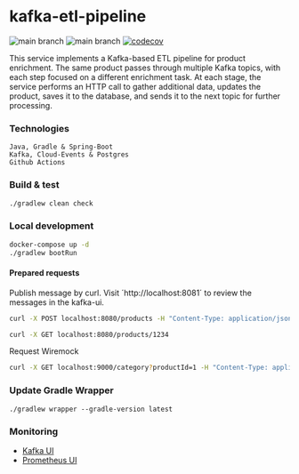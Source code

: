 # kafka-etl-pipeline

![main branch](https://github.com/OskarWestmeijer/kafka-messaging/actions/workflows/main-build-test-release.yml/badge.svg)
![main branch](https://github.com/OskarWestmeijer/kafka-messaging/actions/workflows/nightly-build.yml/badge.svg)
[![codecov](https://codecov.io/github/OskarWestmeijer/kafka-messaging/branch/main/graph/badge.svg?token=CA6XMRS0WS)](https://codecov.io/github/OskarWestmeijer/kafka-messaging)

This service implements a Kafka-based ETL pipeline for product enrichment. The same product passes through multiple Kafka topics, with each
step focused on a different enrichment task. At each stage, the service performs an HTTP call to gather additional data, updates the
product, saves it to the database, and sends it to the next topic for further processing.

### Technologies

```
Java, Gradle & Spring-Boot
Kafka, Cloud-Events & Postgres
Github Actions
```

### Build & test

``` bash
./gradlew clean check
```

### Local development

``` bash
docker-compose up -d
./gradlew bootRun
```

#### Prepared requests

Publish message by curl. Visit ´http://localhost:8081´ to review the messages in the kafka-ui.

``` bash
curl -X POST localhost:8080/products -H "Content-Type: application/json" -d '{"id":1234,"name":"Effective Java"}'
```

``` bash
curl -X GET localhost:8080/products/1234
```

Request Wiremock

``` bash
curl -X GET localhost:9000/category?productId=1 -H "Content-Type: application/json"
```

### Update Gradle Wrapper

`./gradlew wrapper --gradle-version latest`

### Monitoring

- [Kafka UI](http://localhost:8081)
- [Prometheus UI](http://localhost:9090)

